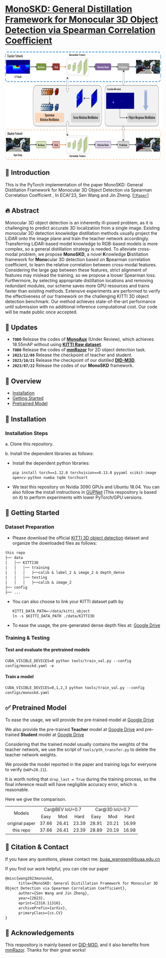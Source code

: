 # [MonoSKD: General Distillation Framework for Monocular 3D Object Detection via Spearman Correlation Coefficient](https://arxiv.org/abs/2310.11316)

<p align="center"> <img src='img/MonoSKD.png' align="center" height="350px"> </p>

## **🚀 Introduction**

This is the PyTorch implementation of the paper MonoSKD: General Distillation Framework for Monocular 3D Object Detection via Spearman Correlation Coefficient
, In ECAI'23, Sen Wang and Jin Zheng.
[[`📕Paper`]](https://arxiv.org/abs/2310.11316)

## **🔥 Abstract**

Monocular 3D object detection is an inherently ill-posed problem, as it is challenging to predict accurate 3D localization from a single image. Existing monocular 3D detection knowledge distillation methods usually project the LiDAR onto the image plane and train the teacher network accordingly. Transferring LiDAR-based model knowledge to RGB-based models is more complex, so a general distillation strategy is needed. To alleviate cross-modal problem, we propose **MonoSKD**, a novel **K**nowledge **D**istillation framework for **Mono**cular 3D detection based on **S**pearman correlation coefficient, to learn the relative correlation between cross-modal features. Considering the large gap between these features, strict alignment of features may mislead the training, so we propose a looser Spearman loss. Furthermore, by selecting appropriate distillation locations and removing redundant modules, our scheme saves more GPU resources and trains faster than existing methods. Extensive experiments are performed to verify the effectiveness of our framework on the challenging KITTI 3D object detection benchmark. Our method achieves state-of-the-art performance until submission with no additional inference computational cost. Our code will be made public once accepted.


## **🍇 Updates**
- **`TODO`** Release the codes of [**MonoAux**](https://www.cvlibs.net/datasets/kitti/eval_object_detail.php?&result=b9c415a01c88af12e5d79fb42f7260a4ab85c787) (Under Review), which achieves 18.55mAP without using [**KITTI Raw dataset**](https://www.cvlibs.net/datasets/kitti/raw_data.php).
- **`TODO`** Release the codes of [**mmRazor**](https://github.com/open-mmlab/mmrazor) for 2D object detection task.
- **`2023/12/08`** Release the checkpoint of teacher and student.
- **`2023/10/21`** Release the checkpoint of our distilled [**DID-M3D**](https://github.com/SPengLiang/DID-M3D).
- **`2023/07/22`** Release the codes of our **MonoSKD** framework.

## **📙 Overview**

- [Installation](#installation)
- [Getting Started](#getting-started)
- [Pretrained Model](#pretrained-model)

## **🍰 Installation**

### Installation Steps

a. Clone this repository.

b. Install the dependent libraries as follows:

* Install the dependent python libraries: 
  
  ```shell
  pip install torch==1.12.0 torchvision==0.13.0 pyyaml scikit-image opencv-python numba tqdm torchsort
  ```

* We test this repository on Nvidia 3090 GPUs and Ubuntu 18.04. You can also follow the install instructions in [GUPNet](https://github.com/SuperMHP/GUPNet) (This respository is based on it) to perform experiments with lower PyTorch/GPU versions.

## **📍 Getting Started**

### Dataset Preparation

* Please download the official [KITTI 3D object detection](http://www.cvlibs.net/datasets/kitti/eval_object.php?obj_benchmark=3d) dataset and organize the downloaded files as follows:

```
this repo
├── data
│   │── KITTI3D
|   │   │── training
|   │   │   ├──calib & label_2 & image_2 & depth_dense
|   │   │── testing
|   │   │   ├──calib & image_2
├── config
├── ...
```

* You can also choose to link your KITTI dataset path by
  
  ```
  KITTI_DATA_PATH=~/data/kitti_object
  ln -s $KITTI_DATA_PATH ./data/KITTI3D
  ```

* To ease the usage,  the pre-generated dense depth files at: [Google Drive](https://drive.google.com/file/d/1mlHtG8ZXLfjm0lSpUOXHulGF9fsthRtM/view?usp=sharing) 

### Training & Testing

#### Test and evaluate the pretrained models

```shell
CUDA_VISIBLE_DEVICES=0 python tools/train_val.py --config config/monoskd.yaml -e   
```

#### Train a model

```shell
CUDA_VISIBLE_DEVICES=0,1,2,3 python tools/train_val.py --config configs/monoskd.yaml
```

## **✅ Pretrained Model**

To ease the usage, we will provide the pre-trained model at [Google Drive](https://drive.google.com/file/d/1gy6sviLT9yLOLYNs7dzYjWrj02s0-u8O/view?usp=sharing) 

We also provide the pre-trained **Teacher** model at [Google Drive](https://drive.google.com/file/d/1RYw2DmPWgvF314yaHM5QU4_1FQv8djZi/view?usp=sharing) 
and pre-trained **Student** model at [Google Drive](https://drive.google.com/file/d/1VKiG1mPIHlJvZUHjniemZILLR0CMy_7a/view?usp=sharing)

Considering that the trained model usually contains the weights of the teacher network, we use the script of `tools/pth_transfer.py` to delete the teacher network weights.

We provide the model reported in the paper and training logs for everyone to verify (`mAP=20.21`).

It is worth noting that `drop_last = True` during the training process, so the final inference result will have negligible accuracy error, which is reasonable.

Here we give the comparison.

<table align="center">
    <tr>
        <td rowspan="2",div align="center">Models</td>
        <td colspan="3",div align="center">Car@BEV IoU=0.7</td>    
        <td colspan="3",div align="center">Car@3D IoU=0.7</td>  
    </tr>
    <tr>
        <td div align="center">Easy</td> 
        <td div align="center">Mod</td> 
        <td div align="center">Hard</td> 
        <td div align="center">Easy</td> 
        <td div align="center">Mod</td> 
        <td div align="center">Hard</td>  
    </tr>
    <tr>
        <td div align="center">original paper</td>
        <td div align="center">37.66</td> 
        <td div align="center">26.41</td> 
        <td div align="center">23.39</td> 
        <td div align="center">28.91</td> 
        <td div align="center">20.21</td> 
        <td div align="center">16.99</td> 
    </tr>    
    <tr>
        <td div align="center">this repo</td>
        <td div align="center">37.66</td> 
        <td div align="center">26.41</td> 
        <td div align="center">23.39</td> 
        <td div align="center">28.89</td> 
        <td div align="center">20.19</td> 
        <td div align="center">16.98</td> 
    </tr>
</table>

## **💚 Citation & Contact**

If you have any questions, please contact me: buaa_wangsen@buaa.edu.cn

If you find our work helpful, you can cite our paper

<!-- ```
@inproceedings{peng2022did,
  title={DID-M3D: Decoupling Instance Depth for Monocular 3D Object Detection},
  author={Peng, Liang and Wu, Xiaopei and Yang, Zheng and Liu, Haifeng and Cai, Deng},
  booktitle={European Conference on Computer Vision},
  year={2023}
}
``` -->
```
@misc{wang2023monoskd,
      title={MonoSKD: General Distillation Framework for Monocular 3D Object Detection via Spearman Correlation Coefficient}, 
      author={Sen Wang and Jin Zheng},
      year={2023},
      eprint={2310.11316},
      archivePrefix={arXiv},
      primaryClass={cs.CV}
}
```

## **🎵 Acknowledgements**

This respository is mainly based on [DID-M3D](https://github.com/SPengLiang/DID-M3D), and it also benefits from [mmRazor](https://github.com/open-mmlab/mmrazor). Thanks for their great works!
